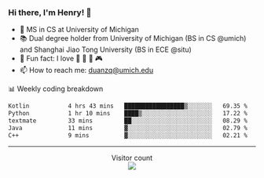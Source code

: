 ### Hi there, I'm Henry! 👋

- 🔭 MS in CS at University of Michigan
- 📚 Dual degree holder from University of Michigan (BS in CS @umich) and Shanghai Jiao Tong University (BS in ECE @situ)
- 🍁 Fun fact: I love 📸 🏓 🍜 🎮
- 📫 How to reach me: [duanzq@umich.edu](mailto:duanzq@umich.edu)

📊 Weekly coding breakdown
<!--START_SECTION:waka-->

```txt
Kotlin           4 hrs 43 mins   █████████████████▒░░░░░░░   69.35 %
Python           1 hr 10 mins    ████▒░░░░░░░░░░░░░░░░░░░░   17.22 %
textmate         33 mins         ██░░░░░░░░░░░░░░░░░░░░░░░   08.29 %
Java             11 mins         ▓░░░░░░░░░░░░░░░░░░░░░░░░   02.79 %
C++              9 mins          ▓░░░░░░░░░░░░░░░░░░░░░░░░   02.21 %
```

<!--END_SECTION:waka-->

***
<p align="center"> 
  Visitor count<br>
  <img src="https://profile-counter.glitch.me/zlzq-duanzq/count.svg" />
</p>

<!-- ![Henry Duan's GitHub stats](https://github-readme-stats.vercel.app/api?username=zlzq-duanzq&show_icons=true)

![trophy](https://github-profile-trophy.vercel.app/?username=zlzq-duanzq&column=7)

[![Top Langs](https://github-readme-stats.vercel.app/api/top-langs/?username=zlzq-duanzq&layout=compact)](https://github.com/zlzq-duanzq/github-readme-stats) -->
